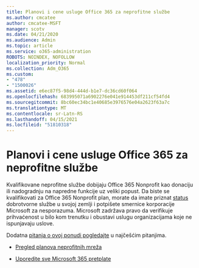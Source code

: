 ```yaml
---
title: Planovi i cene usluge Office 365 za neprofitne službe
ms.author: cmcatee
author: cmcatee-MSFT
manager: scotv
ms.date: 04/21/2020
ms.audience: Admin
ms.topic: article
ms.service: o365-administration
ROBOTS: NOINDEX, NOFOLLOW
localization_priority: Normal
ms.collection: Adm_O365
ms.custom:
- "478"
- "1500026"
ms.assetid: e6ec87f5-98d4-444d-b1e7-dc36cd60f064
ms.openlocfilehash: 683995071a6902276e041e914453df211cf54fd4
ms.sourcegitcommit: 8bc60ec34bc1e40685e3976576e04a2623f63a7c
ms.translationtype: MT
ms.contentlocale: sr-Latn-RS
ms.lasthandoff: 04/15/2021
ms.locfileid: "51810318"
---
```

# <a name="office-365-for-nonprofit-plans-and-pricing"></a>Planovi i cene usluge Office 365 za neprofitne službe

Kvalifikovane neprofitne službe dobijaju Office 365 Nonprofit kao donaciju ili nadogradnju na napredne funkcije uz veliki popust. Da biste se kvalifikovati za Office 365 Nonprofit plan, morate da imate priznat [status](https://go.microsoft.com/fwlink/p/?LinkID=330253) dobrotvorne službe u svojoj zemlji i potpišete smernice korporacije Microsoft za nesporazuma. Microsoft zadržava pravo da verifikuje prihvaćenost u bilo kom trenutku i obustavi uslugu organizacijama koje ne ispunjavaju uslove.
  
Dodatna [pitanja o ovoj ponudi pogledajte](https://products.office.com/nonprofit/office-365-nonprofit) u najčešćim pitanjima.
  
- [Pregled planova neprofitnih mreža](https://products.office.com/nonprofit/office-365-nonprofit-plans-and-pricing?tab=1)

- [Uporedite sve Microsoft 365 pretplate](https://products.office.com/business/compare-more-office-365-for-business-plans)